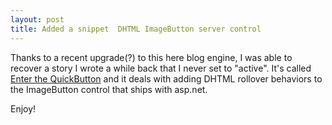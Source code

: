 ```yaml
---
layout: post
title: Added a snippet  DHTML ImageButton server control
---
```

Thanks to a recent upgrade(?) to this here blog engine, I was able to recover a story I wrote a while back that I never set to "active". It's called [Enter the QuickButton](http://weblogs.asp.net/cfrazier/story/6725.aspx) and it deals with adding DHTML rollover behaviors to the ImageButton control that ships with asp.net.

Enjoy!